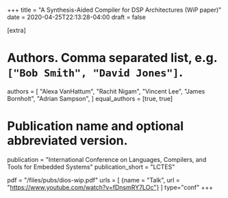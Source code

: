 +++
title = "A Synthesis-Aided Compiler for DSP Architectures (WiP paper)"
date = 2020-04-25T22:13:28-04:00
draft = false

[extra]
# Authors. Comma separated list, e.g. `["Bob Smith", "David Jones"]`.
authors = [
  "Alexa VanHattum",
  "Rachit Nigam",
  "Vincent Lee",
  "James Bornholt",
  "Adrian Sampson",
]
equal_authors = [true, true]

# Publication name and optional abbreviated version.
publication = "International Conference on Languages, Compilers, and Tools for Embedded Systems"
publication_short = "LCTES"

pdf = "/files/pubs/dios-wip.pdf"
urls = [
 {name = "Talk", url = "https://www.youtube.com/watch?v=fDnsmRY7LOc"}
]
type="conf"
+++
